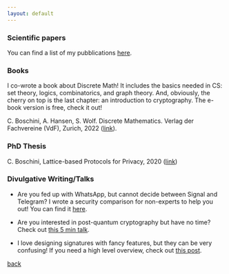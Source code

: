 ```yaml
---
layout: default
---
```


### Scientific papers

You can find a list of my pubblications [here](./papers.html).

### Books

I co-wrote a book about Discrete Math! It includes the basics needed in CS: set theory, logics, combinatorics, and graph theory. And, obviously, the cherry on top is the last chapter: an introduction to cryptography. The e-book version is free, check it out!

C. Boschini, A. Hansen, S. Wolf. Discrete Mathematics. Verlag der Fachvereine (VdF), Zurich, 2022 ([link](https://vdf.ch/discrete-mathematics-e-book.html)). 

### PhD Thesis

C. Boschini, Lattice-based Protocols for Privacy, 2020 ([link](https://susi.usi.ch/usi/documents/319176))

### Divulgative Writing/Talks

- Are you fed up with WhatsApp, but cannot decide between Signal and Telegram? I wrote a security comparison for non-experts to help you out! You can find it [here](https://cqi.inf.usi.ch/publications/telegram_vs_signal.pdf?_gl=1*1rjmplt*_ga*MjA1MDgyOTM4Ni4xNjI2Mjc1NTUw*_ga_89Y0EEKVWP*MTYyNjI3NTU0OS4xLjEuMTYyNjI3NjA5Ny42MA..).

- Are you interested in post-quantum cryptography but have no time? Check out [this 5 min talk](https://www.youtube.com/watch?v=-kD2ryHMkFA).

- I love designing signatures with fancy features, but they can be very confusing! If you need a high level overview, check out [this post](https://cqi.inf.usi.ch/blog/four.html).

[back](./)
